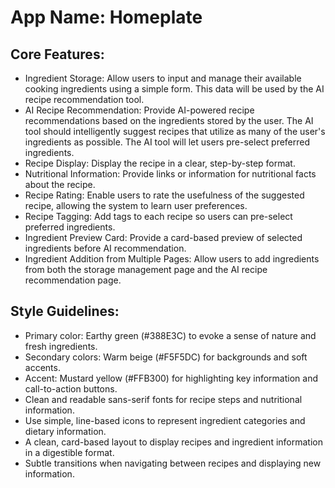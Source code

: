 # **App Name**: Homeplate

## Core Features:

- Ingredient Storage: Allow users to input and manage their available cooking ingredients using a simple form. This data will be used by the AI recipe recommendation tool.
- AI Recipe Recommendation: Provide AI-powered recipe recommendations based on the ingredients stored by the user. The AI tool should intelligently suggest recipes that utilize as many of the user's ingredients as possible. The AI tool will let users pre-select preferred ingredients.
- Recipe Display: Display the recipe in a clear, step-by-step format.
- Nutritional Information: Provide links or information for nutritional facts about the recipe.
- Recipe Rating: Enable users to rate the usefulness of the suggested recipe, allowing the system to learn user preferences.
- Recipe Tagging: Add tags to each recipe so users can pre-select preferred ingredients.
- Ingredient Preview Card: Provide a card-based preview of selected ingredients before AI recommendation.
- Ingredient Addition from Multiple Pages: Allow users to add ingredients from both the storage management page and the AI recipe recommendation page.

## Style Guidelines:

- Primary color: Earthy green (#388E3C) to evoke a sense of nature and fresh ingredients.
- Secondary colors: Warm beige (#F5F5DC) for backgrounds and soft accents.
- Accent: Mustard yellow (#FFB300) for highlighting key information and call-to-action buttons.
- Clean and readable sans-serif fonts for recipe steps and nutritional information.
- Use simple, line-based icons to represent ingredient categories and dietary information.
- A clean, card-based layout to display recipes and ingredient information in a digestible format.
- Subtle transitions when navigating between recipes and displaying new information.